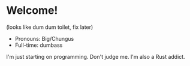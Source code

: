 # Welcome!
(looks like dum dum toilet, fix later)
- Pronouns: Big/Chungus
- Full-time: dumbass

I'm just starting on programming. Don't judge me.
I'm also a Rust addict.
